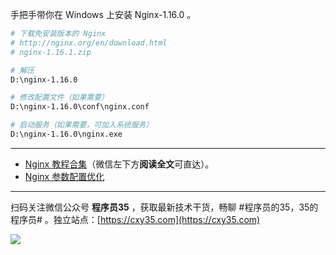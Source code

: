 手把手带你在 Windows 上安装 Nginx-1.16.0 。
<!-- more -->

```bash
# 下载免安装版本的 Nginx
# http://nginx.org/en/download.html
# nginx-1.16.1.zip

# 解压
D:\nginx-1.16.0

# 修改配置文件（如果需要）
D:\nginx-1.16.0\conf\nginx.conf

# 启动服务（如果需要，可加入系统服务）
D:\nginx-1.16.0\nginx.exe
```

---

- [Nginx 教程合集](https://mp.weixin.qq.com/s/TdLki2vnjW4hKUz_BgzEHg)（微信左下方**阅读全文**可直达）。
- [Nginx 参数配置优化](https://mp.weixin.qq.com/s/wS-ly5O_xSJbVzJ24_yAKQ)


---

扫码关注微信公众号 **程序员35** ，获取最新技术干货，畅聊 #程序员的35，35的程序员# 。独立站点：[https://cxy35.com](https://cxy35.com)

![](https://oscimg.oschina.net/oscnet/up-285838b9c516db5bb1ba760f292f2346078.JPEG)